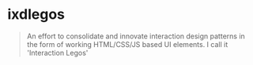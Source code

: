 # ixdlegos

> An effort to consolidate and innovate interaction design patterns in the form of working HTML/CSS/JS based UI elements. I call it 'Interaction Legos'
